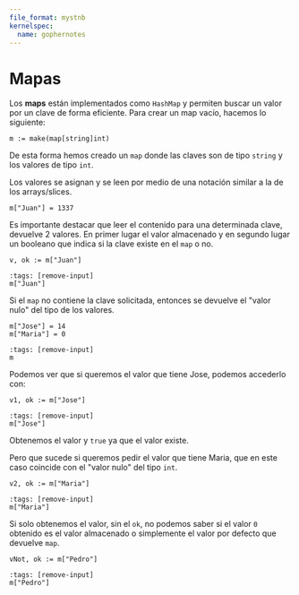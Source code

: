 ```yaml
---
file_format: mystnb
kernelspec:
  name: gophernotes
---
```


# Mapas

Los **maps** están implementados como `HashMap` y permiten buscar un valor por
un clave de forma eficiente. Para crear un map vacío, hacemos lo siguiente:

```{code-cell} go
m := make(map[string]int)
```

De esta forma hemos creado un `map` donde las claves son de tipo `string` y los
valores de tipo `int`.

Los valores se asignan y se leen por medio de una notación similar a la de los
arrays/slices.

```{code-cell} go
m["Juan"] = 1337
```

Es importante destacar que leer el contenido para una determinada clave,
devuelve 2 valores. En primer lugar el valor almacenado y en segundo lugar un
booleano que indica si la clave existe en el `map` o no.

```{code-cell} go
v, ok := m["Juan"]
```

```{code-cell} go
:tags: [remove-input]
m["Juan"]
```

Si el `map` no contiene la clave solicitada, entonces se devuelve el "valor
nulo" del tipo de los valores.

```{code-cell} go
m["Jose"] = 14
m["Maria"] = 0
```

```{code-cell} go
:tags: [remove-input]
m
```

Podemos  ver que si queremos el valor que tiene Jose, podemos accederlo con:

```{code-cell} go
v1, ok := m["Jose"]
```

```{code-cell} go
:tags: [remove-input]
m["Jose"]
```

Obtenemos el valor y `true` ya que el valor existe.

Pero que sucede si queremos pedir el valor que tiene Maria, que en este caso
coincide con el "valor nulo" del tipo `int`.

```{code-cell} go
v2, ok := m["Maria"]
```

```{code-cell} go
:tags: [remove-input]
m["Maria"]
```

Si solo obtenemos el valor, sin el `ok`, no podemos saber si el valor `0`
obtenido es el valor almacenado o simplemente el valor por defecto que devuelve
`map`.

```{code-cell} go
vNot, ok := m["Pedro"]
```

```{code-cell} go
:tags: [remove-input]
m["Pedro"]
```
